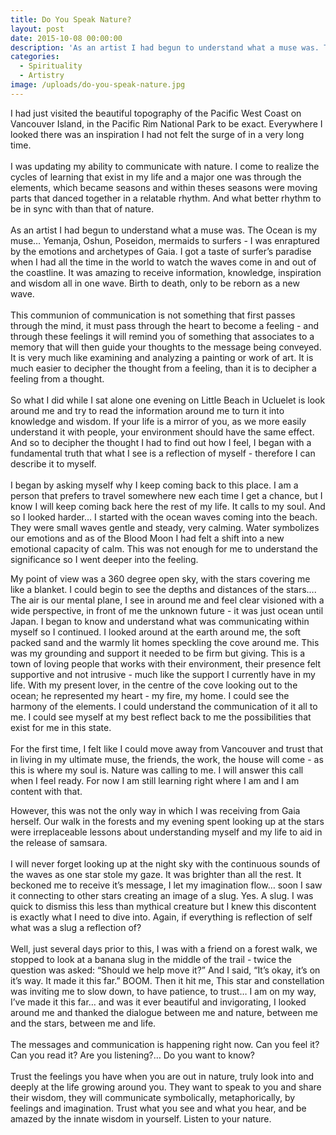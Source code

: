 ```yaml
---
title: Do You Speak Nature?
layout: post
date: 2015-10-08 00:00:00
description: 'As an artist I had begun to understand what a muse was. The Ocean is my muse… Yemanja, Oshun, Poseidon, mermaids to surfers - I was enraptured by the emotions and archetypes of Gaia.'
categories:
  - Spirituality
  - Artistry
image: /uploads/do-you-speak-nature.jpg
---
```



I had just visited the beautiful topography of the Pacific West Coast on Vancouver Island, in the Pacific Rim National Park to be exact. Everywhere I looked there was an inspiration I had not felt the surge of in a very long time.
<br>
<br>I was updating my ability to communicate with nature. I come to realize the cycles of learning that exist in my life and a major one was through the elements, which became seasons and within theses seasons were moving parts that danced together in a relatable rhythm. And what better rhythm to be in sync with than that of nature.
<br>
<br>As an artist I had begun to understand what a muse was. The Ocean is my muse… Yemanja, Oshun, Poseidon, mermaids to surfers - I was enraptured by the emotions and archetypes of Gaia. I got a taste of surfer’s paradise when I had all the time in the world to watch the waves come in and out of the coastline. It was amazing to receive information, knowledge, inspiration and wisdom all in one wave. Birth to death, only to be reborn as a new wave.
<br>
<br>This communion of communication is not something that first passes through the mind, it must pass through the heart to become a feeling - and through these feelings it will remind you of something that associates to a memory that will then guide your thoughts to the message being conveyed. It is very much like examining and analyzing a painting or work of art. It is much easier to decipher the thought from a feeling, than it is to decipher a feeling from a thought.
<br>
<br>So what I did while I sat alone one evening on Little Beach in Ucluelet is look around me and try to read the information around me to turn it into knowledge and wisdom. If your life is a mirror of you, as we more easily understand it with people, your environment should have the same effect. And so to decipher the thought I had to find out how I feel, I began with a fundamental truth that what I see is a reflection of myself - therefore I can describe it to myself.
<br>
<br>I began by asking myself why I keep coming back to this place. I am a person that prefers to travel somewhere new each time I get a chance, but I know I will keep coming back here the rest of my life. It calls to my soul. And so I looked harder… I started with the ocean waves coming into the beach. They were small waves gentle and steady, very calming. Water symbolizes our emotions and as of the Blood Moon I had felt a shift into a new emotional capacity of calm. This was not enough for me to understand the significance so I went deeper into the feeling.

My point of view was a 360 degree open sky, with the stars covering me like a blanket. I could begin to see the depths and distances of the stars…. The air is our mental plane, I see in around me and feel clear visioned with a wide perspective, in front of me the unknown future - it was just ocean until Japan. I began to know and understand what was communicating within myself so I continued. I looked around at the earth around me, the soft packed sand and the warmly lit homes speckling the cove around me. This was my grounding and support it needed to be firm but giving. This is a town of loving people that works with their environment, their presence felt supportive and not intrusive - much like the support I currently have in my life. With my present lover, in the centre of the cove looking out to the ocean; he represented my heart - my fire, my home. I could see the harmony of the elements. I could understand the communication of it all to me. I could see myself at my best reflect back to me the possibilities that exist for me in this state.
<br>
<br>For the first time, I felt like I could move away from Vancouver and trust that in living in my ultimate muse, the friends, the work, the house will come - as this is where my soul is. Nature was calling to me. I will answer this call when I feel ready. For now I am still learning right where I am and I am content with that.

However, this was not the only way in which I was receiving from Gaia herself. Our walk in the forests and my evening spent looking up at the stars were irreplaceable lessons about understanding myself and my life to aid in the release of samsara.
<br>
<br>I will never forget looking up at the night sky with the continuous sounds of the waves as one star stole my gaze. It was brighter than all the rest. It beckoned me to receive it’s message, I let my imagination flow… soon I saw it connecting to other stars creating an image of a slug. Yes. A slug. I was quick to dismiss this less than mythical creature but I knew this discontent is exactly what I need to dive into. Again, if everything is reflection of self what was a slug a reflection of?
<br>
<br>Well, just several days prior to this, I was with a friend on a forest walk, we stopped to look at a banana slug in the middle of the trail - twice the question was asked: “Should we help move it?” And I said, “It’s okay, it’s on it’s way. It made it this far.” BOOM. Then it hit me, This star and constellation was inviting me to slow down, to have patience, to trust… I am on my way, I’ve made it this far… and was it ever beautiful and invigorating, I looked around me and thanked the dialogue between me and nature, between me and the stars, between me and life.
<br>
<br>The messages and communication is happening right now. Can you feel it? Can you read it? Are you listening?… Do you want to know?
<br>
<br>Trust the feelings you have when you are out in nature, truly look into and deeply at the life growing around you. They want to speak to you and share their wisdom, they will communicate symbolically, metaphorically, by feelings and imagination. Trust what you see and what you hear, and be amazed by the innate wisdom in yourself. Listen to your nature.